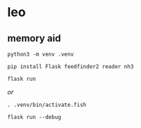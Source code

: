 # leo

## memory aid

`python3 -m venv .venv`

`pip install Flask feedfinder2 reader nh3`

`flask run`

_or_

`. .venv/bin/activate.fish`

`flask run --debug`
